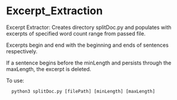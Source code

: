 # Excerpt_Extraction

Excerpt Extractor: Creates directory splitDoc.py and populates with excerpts of specified word count range from passed file.

Excerpts begin and end with the beginning and ends of sentences respectively.

If a sentence begins before the minLength and persists through the maxLength, the excerpt is deleted.

To use:
  ```
	python3 splitDoc.py [filePath] [minLength] [maxLength]
  ```
